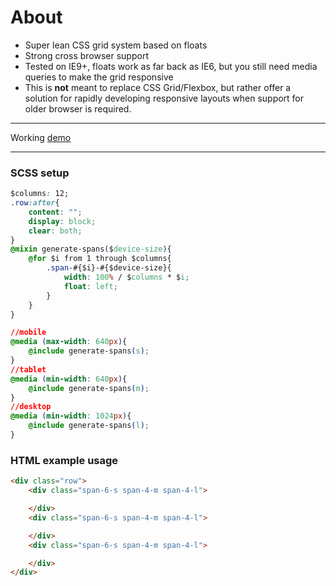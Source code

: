 # About

- Super lean CSS grid system based on floats
- Strong cross browser support
- Tested on IE9+, floats work as far back as IE6, but you still need media queries to make the grid responsive
- This is **not** meant to replace CSS Grid/Flexbox, but rather offer a solution for rapidly developing responsive layouts when support for older browser is required.

-------------
Working [demo](https://codepen.io/railaru/pen/yGyBmq?editors=1100 "demo")

-------------

### SCSS setup
```css
$columns: 12;
.row:after{
    content: "";
    display: block;
    clear: both;
}
@mixin generate-spans($device-size){
    @for $i from 1 through $columns{
        .span-#{$i}-#{$device-size}{
            width: 100% / $columns * $i;
            float: left;
        }
    }
}

//mobile
@media (max-width: 640px){
    @include generate-spans(s);
}
//tablet
@media (min-width: 640px){
    @include generate-spans(m);
}
//desktop
@media (min-width: 1024px){
    @include generate-spans(l);
}

```

### HTML example usage
```html
<div class="row">
	<div class="span-6-s span-4-m span-4-l">

	</div>
	<div class="span-6-s span-4-m span-4-l">

	</div>
	<div class="span-6-s span-4-m span-4-l">

	</div>
</div>
```
